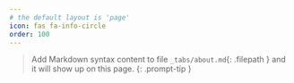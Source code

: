 ```yaml
---
# the default layout is 'page'
icon: fas fa-info-circle
order: 100
---
```


> Add Markdown syntax content to file `_tabs/about.md`{: .filepath } and it will show up on this page.
> {: .prompt-tip }
